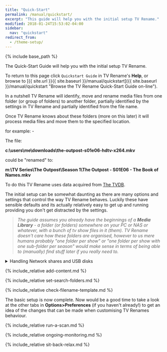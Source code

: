 ```yaml
---
title: "Quick-Start"
permalink: /manual/quickstart/
excerpt: "This guide will help you with the initial setup TV Rename."
modified: 2018-01-24T15:53:02-04:00
sidebar:
  nav: "quickstart"
redirect_from:
  - /theme-setup/
---
```


{% include base_path %}

The Quick-Start Guide will help you with the initial setup TV Rename.

To return to this page click `Quickstart Guide` in TV&nbsp;Rename's **Help**, or browse to [{{ site.url }}{{ site.baseurl }}/manual/quickstart]({{ site.baseurl }}/manual/quickstart "Browse the TV&nbsp;Rename Quick-Start Guide on-line").

In a nutshell TV&nbsp;Rename will identify, move and rename media files from one folder (or group of folders) to another folder, partially identified by the settings in TV&nbsp;Rename and partially identified from the file name.

Once TV&nbsp;Rename knows about these folders (more on this later) it will process media files and move them to the specified location.

for example:&nbsp;-

The file: 

**c:\users\me\downloads\the-outpost-s01e06-hdtv-x264.mkv**  

could be "renamed" to:

**m:\TV Series\The Outpost\Season 1\The Outpost - S01E06 - The Book of Names.mkv**


To do this TV&nbsp;Rename uses data acquired from [The&nbsp;TVDB](http://thetvdb.com 'Visit thetvdb.com').

The initial setup can be somewhat daunting as there are many options and settings that control the way TV&nbsp;Rename behaves. Luckily these have sensible defaults and its actually relatively easy to get up and running providing you don't get distracted by the settings.  

> _The guide assumes you already have the beginnings of a **Media Library** - a folder (or folders) somewhere on your PC or NAS or whatever, with a bunch of tv show files in it (them). TV&nbsp;Rename doesn't care how these folders are organised, however to us mere humans probably "one folder per show" or "one folder per show with one sub-folder per season" would make sense in terms of being able to (manually) find stuff later if you really need to._

<details>
<summary class="fold">Handling Network shares and USB disks</summary>
<br />TV&nbsp;Rename uses the underlying Windows infrastructure to manipulate files, so if you can see a path or file in Windows TV&nbsp;Rename can see it as well. Both drive letters and UNC paths are supported.
<br /><br />
For example, a mapped drive on a NAS device can be accessed as <b>m:\</b> or <b>\\nas-1\media\</b> (assuming <b>m:</b> is mapped to <b>\\nas-1\media</b> in Windows). Experience shows that UNC paths (if available) give better results, drive mappings can easily be broken or changed, and not using them removes an unnecessary step in generating the file or folder path.
<br /><br />
If your Media Library uses removable media to store files the assigned drive letter changes can be a real pain. A small tweak in Windows settings will "fix" the drive letter for the device in question. There are numerous internet guides for doing this, "Google" is your friend...
<br /><br />
The following "Google Search" link will get you started:&nbsp;-
<br /><br />
<a href="https://www.google.co.uk/search?q=fix+usb+drive+letter+assignment" title="Google Search..."><b>Google - fix usb drive letter assignment</b></a>
</details>

{% include_relative add-content.md %}

{% include_relative set-search-folders.md %}

{% include_relative check-filename-template.md %}

The basic setup is now complete. Now would be a good time to take a look at the other tabs in **Options>Preferences** (if you haven't already!) to get an idea of the changes that can be made when customising TV&nbsp;Renames behaviour.

{% include_relative run-a-scan.md %}

{% include_relative ongoing-monitoring.md %}

{% include_relative sit-back-relax.md %}
